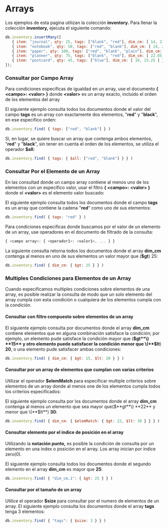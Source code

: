 # Arrays

Los ejemplos de esta pagina utilizan la colección **inventory.** Para llenar la colección **inventory,** ejecuta el siguiente comando:

```javascript
db.inventory.insertMany([
   { item: "journal", qty: 25, tags: ["blank", "red"], dim_cm: [ 14, 21 ] },
   { item: "notebook", qty: 50, tags: ["red", "blank"], dim_cm: [ 14, 21 ] },
   { item: "paper", qty: 100, tags: ["red", "blank", "plain"], dim_cm: [ 14, 21 ] },
   { item: "planner", qty: 75, tags: ["blank", "red"], dim_cm: [ 22.85, 30 ] },
   { item: "postcard", qty: 45, tags: ["blue"], dim_cm: [ 10, 15.25 ] }
]);
```

### Consultar por Campo Array

Para condiciones especificas de igualdad en un array, use el documento **{ &lt;campo&gt;: &lt;valor&gt; }** donde **&lt;valor&gt;** es un array exacto, incluido el orden de los elementos del array 

El siguiente ejemplo consulta todos los documentos donde el valor del campo **tags** es un array con exactamente dos elementos, "**red**" y "**black**", en ese especifico orden:

```javascript
db.inventory.find( { tags: ["red", "blank"] } )
```

Sí, en lugar, se quiere buscar un array que contenga ambos elementos, "**red**" y "**black**", sin tener en cuenta el orden de los elementos, se utiliza el operador **$all:** 

```javascript
db.inventory.find( { tags: { $all: ["red", "blank"] } } )
```

### Consultar Por el Elemento de un Array

En las consultad donde un campo array contiene al menos uno de los elementos con un especifico valor, usar el filtro **{ &lt;campo&gt;: &lt;valor&gt; }** donde el **&lt;valor&gt;** es el elemento valor buscado:

El siguiente ejemplo consulta todos los documentos donde el campo **tags** es un array que contiene la cadena "**red**" como uno de sus elementos:

```javascript
db.inventory.find( { tags: "red" } )
```

Para condiciones especificas donde buscamos por el valor de un elemento de un array, use operadores en el documento de filtrado de la consulta:

```javascript
{ <campo array>: { <operador1>: <valor1>, ... } }
```

La siguiente consulta retorna todos los documentos donde el array **dim\_cm** contenga al menos en uno de sus elementos un valor mayor que \(**$gt**\) 25:

```javascript
db.inventory.find( { dim_cm: { $gt: 25 } } )
```

### Multiples Condiciones para Elementos de un Array

Cuando especificamos multiples condiciones sobre elementos de una array, es posible realizar la consulta de modo que un solo elemento del array cumpla con esta condición o cualquiera de los elementos cumpla con la condición.

#### Consultar con filtro compuesto sobre elementos de un array

El siguiente ejemplo consulta por documentos donde el array **dim\_cm** contiene elementos que en alguna combinación satisface la condición; por ejemplo, un elemento pude satisface la condición mayor que \(**$gt**\) **15** y otro elemento puede satisfacer la condición menor que \(**$lt**\) **20**, o una elemento pude satisfacer ambas condiciones:

```javascript
db.inventory.find( { dim_cm: { $gt: 15, $lt: 20 } } )
```

#### Consultar por un array de elementos que cumplan con varias criterios

Utilizar el operador **$elemMatch** para especificar multiple criterios sobre elementos de un array donde al menos one de los elementos cumpla todos los criterios especificados:

El siguiente ejemplo consulta por los documentos donde el array **dim\_cm** contenga al menos un elemento que sea mayor que\($**gt**\) **22** y menor que \(**$lt**\) **30**:

```javascript
db.inventory.find( { dim_cm: { $elemMatch: { $gt: 22, $lt: 30 } } } )
```

#### Consultar elemento por el indice de posición en el array

Utilizando la **notación punto,** es posible la condición de consulta por un elemento en una index o posición en el array. Los array inician por indice zero\(0\).

El siguiente ejemplo consulta todos los documentos donde el segundo elemento en el array **dim\_cm** es mayor que **25**:

```javascript
db.inventory.find( { "dim_cm.1": { $gt: 25 } } )
```

#### Consultar por el tamaño de un array 

Utilice el operador **$size** para consultar por el numero de elementos de un array. El siguiente ejemplo consulta los documentos donde el array **tags** tenga 3 elementos:

```javascript
db.inventory.find( { "tags": { $size: 3 } } )
```

